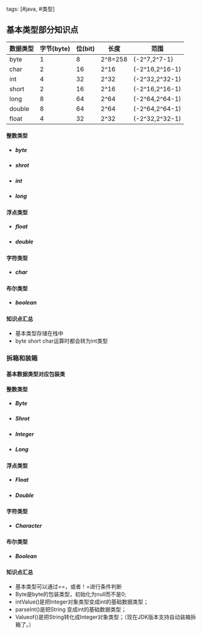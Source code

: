 tags: [#java, #类型]

## 基本类型部分知识点

| 数据类型 | 字节(byte) | 位(bit) | 长度    | 范围           |
| -------- | ---------- | ------- | ------- | -------------- |
| byte     | 1          | 8       | 2^8=258 | (-2^7,2^7-1)   |
| char     | 2          | 16      | 2^16    | (-2^16,2^16-1) |
| int      | 4          | 32      | 2^32    | (-2^32,2^32-1) |
| short    | 2          | 16      | 2^16    | (-2^16,2^16-1) |
| long     | 8          | 64      | 2^64    | (-2^64,2^64-1) |
| double   | 8          | 64      | 2^64    | (-2^64,2^64-1) |
| float    | 4          | 32      | 2^32    | (-2^32,2^32-1) |

#### 整数类型

- ##### byte 

- ##### shrot

- ##### int

- ##### long

#### 浮点类型

- ##### float

- ##### double

#### 字符类型

- ##### char

#### 布尔类型

- ##### boolean

#### 知识点汇总

- 基本类型存储在栈中
- byte short char运算时都会转为int类型

### 拆箱和装箱

#### 基本数据类型对应包装类

#### 整数类型

- ##### Byte
- ##### Shrot
- ##### Integer
- ##### Long

#### 浮点类型

- ##### Float
- ##### Double

#### 字符类型

- ##### Character

#### 布尔类型

- ##### Boolean

#### 知识点汇总

- 基本类型可以通过==，或者！=进行条件判断
- Byte是byte的包装类型，初始化为null而不是0;
- intValue()是把Integer对象类型变成int的基础数据类型； 
- parseInt()是把String 变成int的基础数据类型； 
- Valueof()是把String转化成Integer对象类型；（现在JDK版本支持自动装箱拆箱了。）